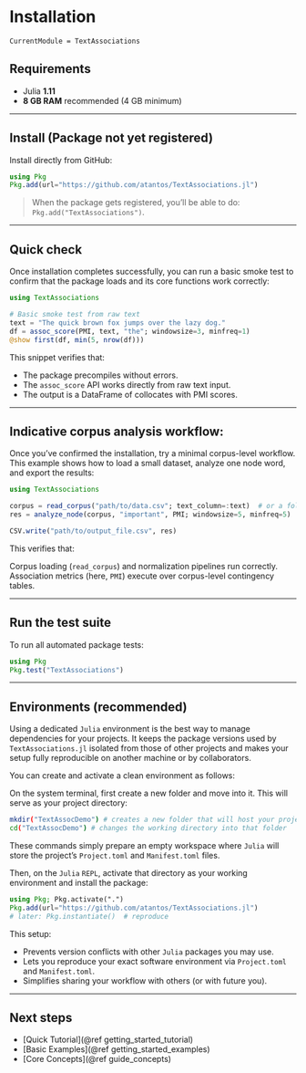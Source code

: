 # Installation

```@meta
CurrentModule = TextAssociations
```

## Requirements

- Julia **1.11** 
- **8 GB RAM** recommended (4 GB minimum)

---

## Install (Package not yet registered)

Install directly from GitHub:

```julia
using Pkg
Pkg.add(url="https://github.com/atantos/TextAssociations.jl")
```

> When the package gets registered, you’ll be able to do: `Pkg.add("TextAssociations")`.

---

## Quick check

Once installation completes successfully, you can run a basic smoke test to confirm that the package loads and its core functions work correctly:

```julia
using TextAssociations

# Basic smoke test from raw text
text = "The quick brown fox jumps over the lazy dog."
df = assoc_score(PMI, text, "the"; windowsize=3, minfreq=1)
@show first(df, min(5, nrow(df)))
```

This snippet verifies that:
- The package precompiles without errors.
- The `assoc_score` API works directly from raw text input.
- The output is a DataFrame of collocates with PMI scores.

--- 

## Indicative corpus analysis workflow:

Once you’ve confirmed the installation, try a minimal corpus-level workflow.
This example shows how to load a small dataset, analyze one node word, and export the results:


```julia
using TextAssociations

corpus = read_corpus("path/to/data.csv"; text_column=:text)  # or a folder of .txt files
res = analyze_node(corpus, "important", PMI; windowsize=5, minfreq=5)

CSV.write("path/to/output_file.csv", res)
```

This verifies that:

Corpus loading (`read_corpus`) and normalization pipelines run correctly. Association metrics (here, `PMI`) execute over corpus-level contingency tables. 

---

## Run the test suite

To run all automated package tests:

```julia
using Pkg
Pkg.test("TextAssociations")
```

---

## Environments (recommended)

Using a dedicated `Julia` environment is the best way to manage dependencies for your projects.
It keeps the package versions used by `TextAssociations.jl` isolated from those of other projects and makes your setup fully reproducible on another machine or by collaborators.

You can create and activate a clean environment as follows:

On the system terminal, first create a new folder and move into it. This will serve as your project directory:

```bash
mkdir("TextAssocDemo") # creates a new folder that will host your project
cd("TextAssocDemo") # changes the working directory into that folder
```

These commands simply prepare an empty workspace where `Julia` will store the project’s `Project.toml` and `Manifest.toml` files.

Then, on the `Julia` `REPL`, activate that directory as your working environment and install the package:

```julia
using Pkg; Pkg.activate(".")
Pkg.add(url="https://github.com/atantos/TextAssociations.jl")
# later: Pkg.instantiate()  # reproduce
```

This setup:

- Prevents version conflicts with other `Julia` packages you may use.
- Lets you reproduce your exact software environment via `Project.toml` and `Manifest.toml`.
- Simplifies sharing your workflow with others (or with future you).

---

## Next steps

- [Quick Tutorial](@ref getting_started_tutorial)
- [Basic Examples](@ref getting_started_examples)
- [Core Concepts](@ref guide_concepts)

